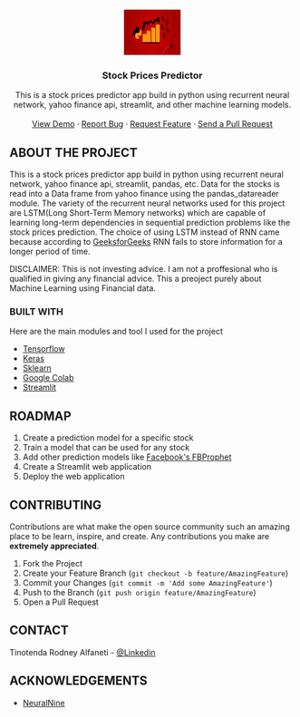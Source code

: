 <!-- PROJECT LOGO -->
<br />
<p align="center">
  <a href="https://github.com/tinotenda-alfaneti/stock-prices-predictor/">
    <img src="./stock-prediction.jpg" alt="Logo" width="100" height="80">
  </a>

  <h3 align="center">Stock Prices Predictor</h3>

  <p align="center">
    This is a stock prices predictor app build in python using recurrent neural network, yahoo finance api, streamlit, and other machine learning models.
    <br />
    <br />
    <a href="https://tinotenda-alfaneti-stock-prices-predictor-webapp-nz709p.streamlit.app/">View Demo</a>
    ·
    <a href="https://github.com/tinotenda-alfaneti/stock-prices-predictor/issues/new">Report Bug</a>
    ·
    <a href="https://github.com/tinotenda-alfaneti/stock-prices-predictor/issues">Request Feature</a>
    ·
    <a href="https://github.com/tinotenda-alfaneti/stock-prices-predictor/pulls">Send a Pull Request</a>
  </p>
</p>

<!-- ABOUT THE PROJECT -->
## ABOUT THE PROJECT

This is a stock prices predictor app build in python using recurrent neural network, yahoo finance api, streamlit, pandas, etc. Data for the stocks is read into a Data frame from yahoo finance using the pandas_datareader module. The variety of the recurrent neural networks used for this project are LSTM(Long Short-Term Memory networks) which are capable of learning long-term dependencies in sequential prediction problems like the stock prices prediction. The choice of using LSTM instead of RNN came because according to [GeeksforGeeks](https://www.geeksforgeeks.org/understanding-of-lstm-networks/) RNN fails to store information for a longer period of time. 

DISCLAIMER: This is not investing advice. I am not a proffesional who is qualified in giving any financial advice. This a preoject purely about Machine Learning using Financial data.

### BUILT WITH
Here are the main modules and tool I used for the project
* [Tensorflow](https://github.com/tensorflow)
* [Keras](https://github.com/keras-team/keras)
* [Sklearn](https://github.com/topics/sklearn)
* [Google Colab](https://github.com/googlecolab)
* [Streamlit](https://github.com/streamlit)




<!-- ROADMAP -->
## ROADMAP

1. Create a prediction model for a specific stock
2. Train a model that can be used for any stock
3. Add other prediction models like [Facebook's FBProphet](https://github.com/facebook/prophet)
4. Create a Streamlit web application
5. Deploy the web application


<!-- CONTRIBUTING -->
## CONTRIBUTING

Contributions are what make the open source community such an amazing place to be learn, inspire, and create. Any contributions you make are **extremely appreciated**.

1. Fork the Project
2. Create your Feature Branch (`git checkout -b feature/AmazingFeature`)
3. Commit your Changes (`git commit -m 'Add some AmazingFeature'`)
4. Push to the Branch (`git push origin feature/AmazingFeature`)
5. Open a Pull Request



<!-- CONTACT -->
## CONTACT

Tinotenda Rodney Alfaneti - [@Linkedin](https://www.linkedin.com/in/tinotenda-rodney-alfaneti/)



<!-- ACKNOWLEDGEMENTS -->
## ACKNOWLEDGEMENTS
* [NeuralNine](https://github.com/NeuralNine)





<!-- MARKDOWN LINKS & IMAGES -->
<!-- https://www.markdownguide.org/basic-syntax/#reference-style-links -->
[forks-shield]: https://img.shields.io/github/forks/roshanlam/ReadMeTemplate?style=for-the-badge
[forks-url]: https://github.com/roshanlam/ReadMeTemplate/network/members
[stars-shield]: https://img.shields.io/github/stars/roshanlam/ReadMeTemplate?style=for-the-badge
[stars-url]: https://github.com/roshanlam/ReadMeTemplate/stargazers
[issues-shield]: https://img.shields.io/github/issues/roshanlam/ReadMeTemplate?style=for-the-badge
[issues-url]: https://github.com/roshanlam/ReadMeTemplate/issues
[linkedin-shield]: https://img.shields.io/badge/-LinkedIn-black.svg?style=flat-square&logo=linkedin&colorB=555
[linkedin-url]: https://linkedin.com/in/roshan-lamichhane 


